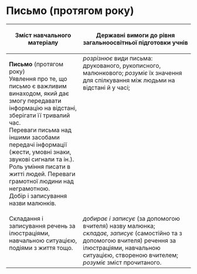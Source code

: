 # Письмо (протягом року)
<table>
<thead>
  <tr>
    <th width="40%" align="center"><p>Зміст навчального матеріалу</p></td>
    <th width="60%" align="center"><p>Державні вимоги до рівня загальноосвітньої підготовки учнів</p></td>
  </tr>
</thead>
<tbody>
  <tr>
    <td width="40%" style="vertical-align:top !important;">
    <p><b>Письмо</b> (протягом року)<br>
Уявлення про те, що письмо є важливим винаходом, який дає змогу передавати інформацію на відстані, зберігати її тривалий час.<br>
Переваги письма над іншими засобами передачі інформації (жести, умовні знаки, звукові сигнали та ін.).<br>
Роль уміння писати в житті людей. Переваги грамотної людини над неграмотною.<br>
Добір і записування назви малюнків.<br></td>
    <td width="60%" style="vertical-align:top !important;">
<i>розрізнює</i> види письма: друкованого, рукописного, малюнкового; <i>розуміє</i> їх значення для спілкування між людьми на відстані й у часі;</td>
  </tr>
  <tr>
    <td width="40%" style="vertical-align:top !important;">
Складання і записування речень за ілюстраціями, навчальною ситуацією, подіями з життя тощо.</td>
    <td width="60%" style="vertical-align:top !important;">
<i>добирає і записує</i> (за допомогою вчителя) назву малюнка;<br>
<i>складає, записує</i> (самостійно та з допомогою вчителя) речення за ілюстраціями, навчальною ситуацією, створеною вчителем;<br>
<i>розуміє</i> зміст прочитаного.<br></td>
  </tr>
</tbody>
</table>